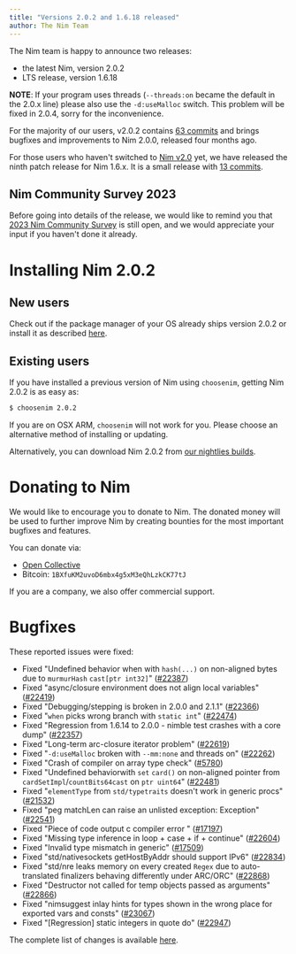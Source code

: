 ```yaml
---
title: "Versions 2.0.2 and 1.6.18 released"
author: The Nim Team
---
```


The Nim team is happy to announce two releases:
- the latest Nim, version 2.0.2
- LTS release, version 1.6.18


**NOTE**: If your program uses threads (`--threads:on` became the default in the 2.0.x line) please also use the `-d:useMalloc` switch.
This problem will be fixed in 2.0.4, sorry for the inconvenience.

For the majority of our users, v2.0.2 contains [63 commits](https://github.com/nim-lang/Nim/compare/v2.0.0...v2.0.2) and brings bugfixes and improvements to Nim 2.0.0, released four months ago.

For those users who haven't switched to [Nim v2.0](https://nim-lang.org/blog/2023/08/01/nim-v20-released.html) yet, we have released the ninth patch release for Nim 1.6.x.
It is a small release with [13 commits](https://github.com/nim-lang/Nim/compare/v1.6.16...v1.6.18).


## Nim Community Survey 2023

Before going into details of the release, we would like to remind you that [2023 Nim Community Survey](https://nim-lang.org/blog/2023/11/17/community-survey-2023.html) is still open, and we would appreciate your input if you haven't done it already.




# Installing Nim 2.0.2

## New users

Check out if the package manager of your OS already ships version 2.0.2 or
install it as described [here](https://nim-lang.org/install.html).


## Existing users

If you have installed a previous version of Nim using `choosenim`,
getting Nim 2.0.2 is as easy as:

```bash
$ choosenim 2.0.2
```

If you are on OSX ARM, `choosenim` will not work for you.
Please choose an alternative method of installing or updating.

Alternatively, you can download Nim 2.0.2 from
[our nightlies builds](https://github.com/nim-lang/nightlies/releases/tag/2023-12-15-version-2-0-c4c44d10df8a14204a75c34e499def200589cb7c).




# Donating to Nim

We would like to encourage you to donate to Nim.
The donated money will be used to further improve Nim by creating bounties
for the most important bugfixes and features.

You can donate via:

* [Open Collective](https://opencollective.com/nim)
* Bitcoin: `1BXfuKM2uvoD6mbx4g5xM3eQhLzkCK77tJ`

If you are a company, we also offer commercial support.




# Bugfixes

These reported issues were fixed:

- Fixed "Undefined behavior when with `hash(...)` on non-aligned bytes due to `murmurHash` `cast[ptr int32]`"
  ([#22387](https://github.com/nim-lang/Nim/issues/22387))
- Fixed "async/closure environment does not align local variables"
  ([#22419](https://github.com/nim-lang/Nim/issues/22419))
- Fixed "Debugging/stepping is broken in 2.0.0 and 2.1.1"
  ([#22366](https://github.com/nim-lang/Nim/issues/22366))
- Fixed "`when` picks wrong branch with `static int`"
  ([#22474](https://github.com/nim-lang/Nim/issues/22474))
- Fixed "Regression from 1.6.14 to 2.0.0 - nimble test crashes with a core dump"
  ([#22357](https://github.com/nim-lang/Nim/issues/22357))
- Fixed "Long-term arc-closure iterator problem"
  ([#22619](https://github.com/nim-lang/Nim/issues/22619))
- Fixed "`-d:useMalloc` broken with `--mm:none` and threads on"
  ([#22262](https://github.com/nim-lang/Nim/issues/22262))
- Fixed "Crash of compiler on array type check"
  ([#5780](https://github.com/nim-lang/Nim/issues/5780))
- Fixed "Undefined behaviorwith `set` `card()` on non-aligned pointer from `cardSetImpl`/`countBits64cast` on `ptr uint64`"
  ([#22481](https://github.com/nim-lang/Nim/issues/22481))
- Fixed "`elementType` from `std/typetraits` doesn't work in generic procs"
  ([#21532](https://github.com/nim-lang/Nim/issues/21532))
- Fixed "peg matchLen can raise an unlisted exception: Exception"
  ([#22541](https://github.com/nim-lang/Nim/issues/22541))
- Fixed "Piece of code output c compiler error "
  ([#17197](https://github.com/nim-lang/Nim/issues/17197))
- Fixed "Missing type inference in loop + case + if + continue"
  ([#22604](https://github.com/nim-lang/Nim/issues/22604))
- Fixed "Invalid type mismatch in generic"
  ([#17509](https://github.com/nim-lang/Nim/issues/17509))
- Fixed "std/nativesockets getHostByAddr should support IPv6"
  ([#22834](https://github.com/nim-lang/Nim/issues/22834))
- Fixed "std/nre leaks memory on every created `Regex` due to auto-translated finalizers behaving differently under ARC/ORC"
  ([#22868](https://github.com/nim-lang/Nim/issues/22868))
- Fixed "Destructor not called for temp objects passed as arguments"
  ([#22866](https://github.com/nim-lang/Nim/issues/22866))
- Fixed "nimsuggest inlay hints for types shown in the wrong place for exported vars and consts"
  ([#23067](https://github.com/nim-lang/Nim/issues/23067))
- Fixed "[Regression] static integers in quote do"
  ([#22947](https://github.com/nim-lang/Nim/issues/22947))

The complete list of changes is available
[here](https://github.com/nim-lang/Nim/compare/v2.0.0...v2.0.2).

